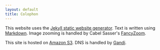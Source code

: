 ```yaml
---
layout: default
title: Colophon
---
```

This website uses the [Jekyll static website generator][jekyll]. Text is written using [Markdown][]. Image zooming is handled by Cabel Sasser's [FancyZoom][].

  [jekyll]: http://jekyllrb.com/
  [markdown]: http://daringfireball.net/projects/markdown/
  [typogrify]: http://code.google.com/p/typogrify/
  [fancyzoom]:http://www.fancyzoom.com/

This site is hosted on [Amazon S3][s3]. DNS is handled by [Gandi][].

  [s3]: http://aws.amazon.com/s3/
  [gandi]:http://www.gandi.net/

